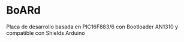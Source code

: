 # BoARd
Placa de desarrollo basada en PIC16F883/6 con Bootloader AN1310 y compatible con Shields Arduino
